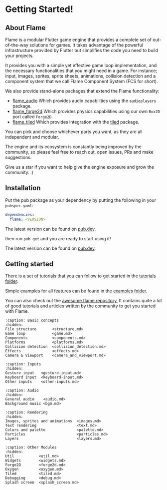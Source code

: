 # Getting Started!

## About Flame

Flame is a modular Flutter game engine that provides a complete set of out-of-the-way solutions for
games. It takes advantage of the powerful infrastructure provided by Flutter but simplifies the code
you need to build your projects.

It provides you with a simple yet effective game loop implementation, and the necessary
functionalities that you might need in a game. For instance; input, images, sprites, sprite sheets,
animations, collision detection and a component system that we call Flame Component System (FCS for
short).

We also provide stand-alone packages that extend the Flame functionality:
- [flame_audio](https://pub.dev/packages/flame_audio) Which provides audio capabilities using the
  `audioplayers` package.
- [flame_forge2d](https://pub.dev/packages/flame_forge2d) Which provides physics capabilities using
  our own `Box2D` port called `Forge2D`.
- [flame_tiled](https://pub.dev/packages/flame_tiled) Which provides integration with the
  [tiled](https://pub.dev/packages/tiled) package.

You can pick and choose whichever parts you want, as they are all independent and modular.

The engine and its ecosystem is constantly being improved by the community, so please feel free to
reach out, open issues, PRs and make suggestions.

Give us a star if you want to help give the engine exposure and grow the community. :)

## Installation

Put the pub package as your dependency by putting the following in your `pubspec.yaml`:

```yaml
dependencies:
  flame: <VERSION>
```

The latest version can be found on [pub.dev](https://pub.dev/packages/flame/install).

then run `pub get` and you are ready to start using it!

The latest version can be found on [pub.dev](https://pub.dev/packages/flame/install).

## Getting started

There is a set of tutorials that you can follow to get started in the
[tutorials folder](https://github.com/flame-engine/flame/tree/main/tutorials).

Simple examples for all features can be found in the
[examples folder](https://github.com/flame-engine/flame/tree/main/examples).

You can also check out the
[awesome flame repository](https://github.com/flame-engine/awesome-flame#articles--tutorials),
It contains quite a lot of good tutorials and articles written by the community to get you started
with Flame.

```{toctree}
:caption: Basic concepts
:hidden:
File structure       <structure.md>
Game loop            <game.md>
Components           <components.md>
Platforms            <platforms.md>
Collision detection  <collision_detection.md>
Effects              <effects.md>
Camera & Viewport    <camera_and_viewport.md>
```
```{toctree}
:caption: Inputs
:hidden:
Gesture input   <gesture-input.md>
Keyboard input  <keyboard-input.md>
Other inputs    <other-inputs.md>
```
```{toctree}
:caption: Audio
:hidden:
General audio    <audio.md>
Background music <bgm.md>
```
```{toctree}
:caption: Rendering
:hidden:
Images, sprites and animations  <images.md>
Text rendering                  <text.md>
Colors and palette              <palette.md>
Particles                       <particles.md>
Layers                          <layers.md>
```
```{toctree}
:caption: Other Modules
:hidden:
Util           <util.md>
Widgets        <widgets.md>
Forge2D        <forge2d.md>
Oxygen         <oxygen.md>
Tiled          <tiled.md>
Debugging      <debug.md>
Splash screen  <splash_screen.md>
```